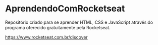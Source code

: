 # AprendendoComRocketseat
Repositório criado para se aprender HTML, CSS e JavaScript através do programa oferecido gratuitamente pela Rocketseat.

https://www.rocketseat.com.br/discover
